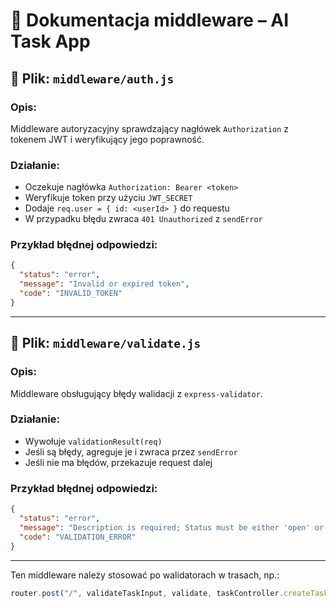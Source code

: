 # 🧱 Dokumentacja middleware – AI Task App

## 🧾 Plik: `middleware/auth.js`

### Opis:
Middleware autoryzacyjny sprawdzający nagłówek `Authorization` z tokenem JWT i weryfikujący jego poprawność.

### Działanie:
- Oczekuje nagłówka `Authorization: Bearer <token>`
- Weryfikuje token przy użyciu `JWT_SECRET`
- Dodaje `req.user = { id: <userId> }` do requestu
- W przypadku błędu zwraca `401 Unauthorized` z `sendError`

### Przykład błędnej odpowiedzi:
```json
{
  "status": "error",
  "message": "Invalid or expired token",
  "code": "INVALID_TOKEN"
}
```

---

## 🧾 Plik: `middleware/validate.js`

### Opis:
Middleware obsługujący błędy walidacji z `express-validator`.

### Działanie:
- Wywołuje `validationResult(req)`
- Jeśli są błędy, agreguje je i zwraca przez `sendError`
- Jeśli nie ma błędów, przekazuje request dalej

### Przykład błędnej odpowiedzi:
```json
{
  "status": "error",
  "message": "Description is required; Status must be either 'open' or 'closed'",
  "code": "VALIDATION_ERROR"
}
```

---

Ten middleware należy stosować po walidatorach w trasach, np.:
```js
router.post("/", validateTaskInput, validate, taskController.createTask);
```
